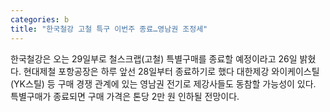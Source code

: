 ```yaml
---
categories: b
title: "한국철강 고철 특구 이번주 종료…영남권 조정세"
---
```

한국철강은 오는 29일부로 철스크랩(고철) 특별구매를 종료할 예정이라고 26일 밝혔다. 현대제철 포항공장은 하루 앞선 28일부터 종료하기로 했다 대한제강 와이케이스틸(YK스틸) 등 구매 경쟁 관계에 있는 영남권 전기로 제강사들도 동참할 가능성이 있다. 특별구매가 종료되면 구매 가격은 톤당 2만 원 인하될 전망이다.